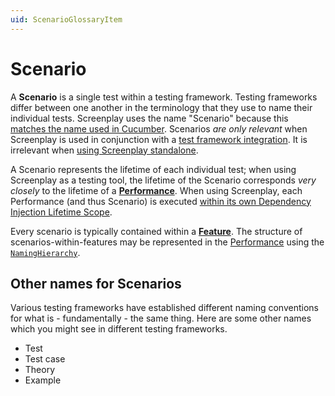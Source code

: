 ```yaml
---
uid: ScenarioGlossaryItem
---
```


# Scenario

A **Scenario** is a single test within a testing framework.
Testing frameworks differ between one another in the terminology that they use to name their individual tests.
Screenplay uses the name "Scenario" because this [matches the name used in Cucumber].
Scenarios _are only relevant_ when Screenplay is used in conjunction with a [test framework integration].
It is irrelevant when [using Screenplay standalone].

A Scenario represents the lifetime of each individual test; when using Screenplay as a testing tool, the lifetime of the Scenario corresponds _very closely_ to the lifetime of a **[Performance]**.
When using Screenplay, each Performance (and thus Scenario) is executed [within its own Dependency Injection Lifetime Scope].

Every scenario is typically contained within a **[Feature]**.
The structure of scenarios-within-features may be represented in the [Performance] using the [`NamingHierarchy`].

## Other names for Scenarios

Various testing frameworks have established different naming conventions for what is - fundamentally - the same thing.
Here are some other names which you might see in different testing frameworks.

* Test
* Test case
* Theory
* Example

[matches the name used in Cucumber]: https://cucumber.io/docs/gherkin/reference/#examples
[test framework integration]: Integration.md
[using Screenplay standalone]: ../docs/StandaloneScreenplay.md
[Performance]: xref:CSF.Screenplay.IPerformance
[within its own Dependency Injection Lifetime Scope]: ../docs/dependencyInjection/DependencyInjectionScope.md
[Feature]: Feature.md
[`NamingHierarchy`]: xref:CSF.Screenplay.IPerformance.NamingHierarchy
